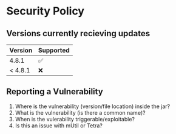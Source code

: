 # Security Policy

## Versions currently recieving updates

| Version | Supported          |
| ------- | ------------------ |
| 4.8.1   | :white_check_mark: |
| < 4.8.1 | :x:                |

## Reporting a Vulnerability
1. Where is the vulnerability (version/file location) inside the jar?
2. What is the vulnerability (is there a common name)?
3. When is the vulerability triggerable/exploitable?
4. Is this an issue with mUtil or Tetra?
